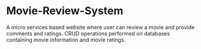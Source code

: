 # Movie-Review-System
A micro services based website where user can review a movie and provide comments and ratings. CRUD operations performed on databases containing movie information and movie ratings.
